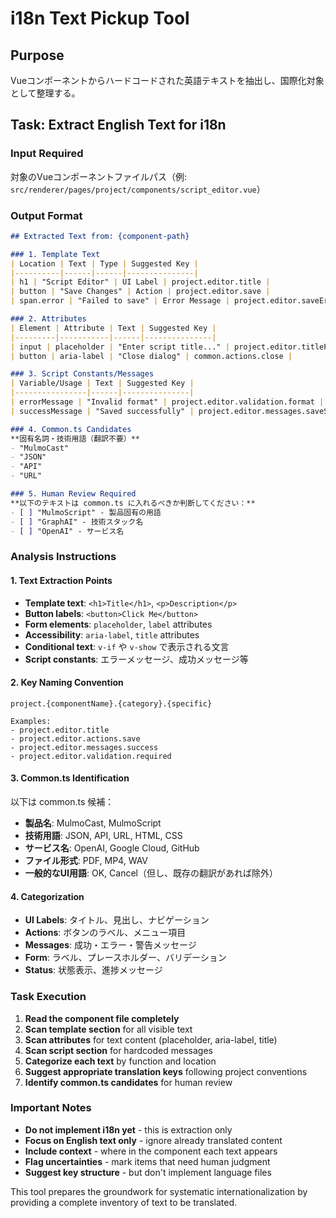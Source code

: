# i18n Text Pickup Tool

## Purpose
Vueコンポーネントからハードコードされた英語テキストを抽出し、国際化対象として整理する。

## Task: Extract English Text for i18n

### Input Required
対象のVueコンポーネントファイルパス（例: `src/renderer/pages/project/components/script_editor.vue`）

### Output Format
```markdown
## Extracted Text from: {component-path}

### 1. Template Text
| Location | Text | Type | Suggested Key |
|----------|------|------|---------------|
| h1 | "Script Editor" | UI Label | project.editor.title |
| button | "Save Changes" | Action | project.editor.save |
| span.error | "Failed to save" | Error Message | project.editor.saveError |

### 2. Attributes
| Element | Attribute | Text | Suggested Key |
|---------|-----------|------|---------------|
| input | placeholder | "Enter script title..." | project.editor.titlePlaceholder |
| button | aria-label | "Close dialog" | common.actions.close |

### 3. Script Constants/Messages
| Variable/Usage | Text | Suggested Key |
|----------------|------|---------------|
| errorMessage | "Invalid format" | project.editor.validation.format |
| successMessage | "Saved successfully" | project.editor.messages.saveSuccess |

### 4. Common.ts Candidates
**固有名詞・技術用語（翻訳不要）**
- "MulmoCast"
- "JSON"
- "API"
- "URL"

### 5. Human Review Required
**以下のテキストは common.ts に入れるべきか判断してください：**
- [ ] "MulmoScript" - 製品固有の用語
- [ ] "GraphAI" - 技術スタック名
- [ ] "OpenAI" - サービス名
```

### Analysis Instructions

#### 1. Text Extraction Points
- **Template text**: `<h1>Title</h1>`, `<p>Description</p>`
- **Button labels**: `<button>Click Me</button>`
- **Form elements**: `placeholder`, `label` attributes
- **Accessibility**: `aria-label`, `title` attributes
- **Conditional text**: `v-if` や `v-show` で表示される文言
- **Script constants**: エラーメッセージ、成功メッセージ等

#### 2. Key Naming Convention
```
project.{componentName}.{category}.{specific}

Examples:
- project.editor.title
- project.editor.actions.save
- project.editor.messages.success
- project.editor.validation.required
```

#### 3. Common.ts Identification
以下は common.ts 候補：
- **製品名**: MulmoCast, MulmoScript
- **技術用語**: JSON, API, URL, HTML, CSS
- **サービス名**: OpenAI, Google Cloud, GitHub
- **ファイル形式**: PDF, MP4, WAV
- **一般的なUI用語**: OK, Cancel（但し、既存の翻訳があれば除外）

#### 4. Categorization
- **UI Labels**: タイトル、見出し、ナビゲーション
- **Actions**: ボタンのラベル、メニュー項目
- **Messages**: 成功・エラー・警告メッセージ
- **Form**: ラベル、プレースホルダー、バリデーション
- **Status**: 状態表示、進捗メッセージ

### Task Execution

1. **Read the component file completely**
2. **Scan template section** for all visible text
3. **Scan attributes** for text content (placeholder, aria-label, title)
4. **Scan script section** for hardcoded messages
5. **Categorize each text** by function and location
6. **Suggest appropriate translation keys** following project conventions
7. **Identify common.ts candidates** for human review

### Important Notes
- **Do not implement i18n yet** - this is extraction only
- **Focus on English text only** - ignore already translated content
- **Include context** - where in the component each text appears
- **Flag uncertainties** - mark items that need human judgment
- **Suggest key structure** - but don't implement language files

This tool prepares the groundwork for systematic internationalization by providing a complete inventory of text to be translated.